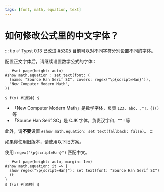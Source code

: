 ```yaml
---
tags: [font, math, equation, text]
---
```


# 如何修改公式里的中文字体？

::: tip ✅ Typst 0.13 已改进
[#5305](https://github.com/typst/typst/pull/5305) 目前可以对不同字符分别设置不同的字体。

配置正文字体后，请继续设置数学公式的字体：

```typst
-- #set page(height: auto)
#show math.equation : set text(font: (
  (name: "Source Han Serif SC", covers: regex("\p{script=Han}")),
  "New Computer Modern Math",
))

$ f(x) #[原神] $
```

- 「New Computer Modern Math」是数学字体，负责 `123`、`abc`、`,"!、{}()` 等
- 「Source Han Serif SC」是 CJK 字体，负责汉字和`，“”！`等

此外，请**不要**设置 `#show math.equation: set text(fallback: false)`。
:::

如果你使用旧版本，请使用以下旧方案。

使用 `regex("\p{script=Han}")` 匹配中文。

```typst
-- #set page(height: auto, margin: 1em)
#show math.equation: it => {
  show regex("\p{script=Han}"): set text(font: "Source Han Serif SC")
  it
}
$ f(x) #[原神] $
```
